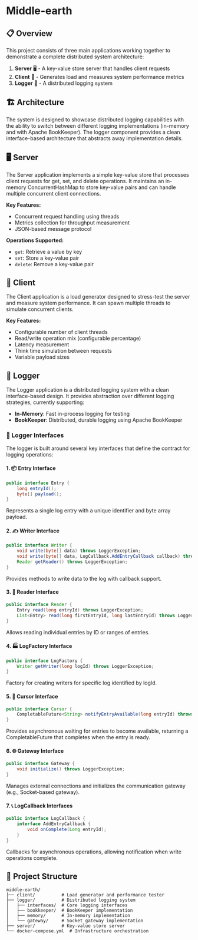 # Middle-earth

## 📋 Overview

This project consists of three main applications working together to demonstrate a complete distributed system architecture:

1. **Server** 🖥️ - A key-value store server that handles client requests
2. **Client** 📱 - Generates load and measures system performance metrics
3. **Logger** 📝 - A distributed logging system

## 🏗️ Architecture

The system is designed to showcase distributed logging capabilities with the ability to switch between different logging implementations (in-memory and with Apache BookKeeper). The logger component provides a clean interface-based architecture that abstracts away implementation details.

## 🖥️ Server

The Server application implements a simple key-value store that processes client requests for get, set, and delete operations. It maintains an in-memory ConcurrentHashMap to store key-value pairs and can handle multiple concurrent client connections.

**Key Features:**
- Concurrent request handling using threads
- Metrics collection for throughput measurement
- JSON-based message protocol

**Operations Supported:**
- `get`: Retrieve a value by key
- `set`: Store a key-value pair
- `delete`: Remove a key-value pair

## 📱 Client

The Client application is a load generator designed to stress-test the server and measure system performance. It can spawn multiple threads to simulate concurrent clients.

**Key Features:**
- Configurable number of client threads
- Read/write operation mix (configurable percentage)
- Latency measurement
- Think time simulation between requests
- Variable payload sizes

## 📝 Logger

The Logger application is a distributed logging system with a clean interface-based design. It provides abstraction over different logging strategies, currently supporting:

- **In-Memory**: Fast in-process logging for testing
- **BookKeeper**: Distributed, durable logging using Apache BookKeeper

### 🎯 Logger Interfaces

The logger is built around several key interfaces that define the contract for logging operations:

#### 1. 📦 Entry Interface
```java
public interface Entry {
    long entryId();
    byte[] payload();
}
```
Represents a single log entry with a unique identifier and byte array payload.

#### 2. ✍️ Writer Interface
```java
public interface Writer {
    void write(byte[] data) throws LoggerException;
    void write(byte[] data, LogCallback.AddEntryCallback callback) throws LoggerException;
    Reader getReader() throws LoggerException;
}
```
Provides methods to write data to the log with callback support.

#### 3. 📖 Reader Interface
```java
public interface Reader {
    Entry read(long entryId) throws LoggerException;
    List<Entry> read(long firstEntryId, long lastEntryId) throws LoggerException;
}
```
Allows reading individual entries by ID or ranges of entries.

#### 4. 🏭 LogFactory Interface
```java
public interface LogFactory {
    Writer getWriter(long logId) throws LoggerException;
}
```
Factory for creating writers for specific log identified by logId.

#### 5. 🎯 Cursor Interface
```java
public interface Cursor {
    CompletableFuture<String> notifyEntryAvailable(long entryId) throws LoggerException;
}
```
Provides asynchronous waiting for entries to become available, returning a CompletableFuture that completes when the entry is ready.

#### 6. 🌐 Gateway Interface
```java
public interface Gateway {
    void initialize() throws LoggerException;
}
```
Manages external connections and initializes the communication gateway (e.g., Socket-based gateway).

#### 7. 📞 LogCallback Interfaces
```java
public interface LogCallback {
    interface AddEntryCallback {
        void onComplete(Long entryId);
    }
}
```
Callbacks for asynchronous operations, allowing notification when write operations complete.

## 🧩 Project Structure

```
middle-earth/
├── client/          # Load generator and performance tester
├── logger/          # Distributed logging system
│   ├── interfaces/  # Core logging interfaces
│   ├── bookkeeper/  # BookKeeper implementation
│   ├── memory/      # In-memory implementation
│   └── gateway/     # Socket gateway implementation
├── server/          # Key-value store server
└── docker-compose.yml  # Infrastructure orchestration
```
